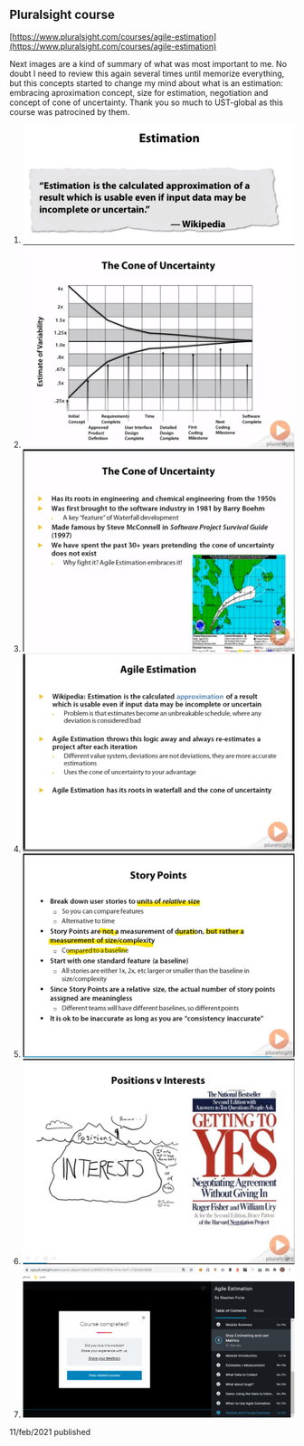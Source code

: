 ## Pluralsight course
[https://www.pluralsight.com/courses/agile-estimation](https://www.pluralsight.com/courses/agile-estimation)

Next images are a kind of summary of what was most important to me.
No doubt I need to review this again several times until memorize everything, but this concepts started to change my mind about what is an estimation: embracing aproximation concept, size for estimation, negotiation and concept of cone of uncertainty.
Thank you so much to UST-global as this course was patrocined by them.

1. ![1](./2%201.jpg)
2. ![2](./2%204%201.jpg)
3. ![3](./2%204%202.jpg)
4. ![4](./2%205%201.jpg)
5. ![5](./3%203%201.jpg)
6. ![6](./3%204%201%20understanding%20negotiation.jpg)
7. ![7](./Curso%20Completo.jpg)



11/feb/2021 published

